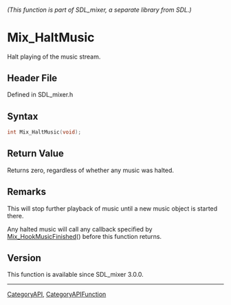 ###### (This function is part of SDL_mixer, a separate library from SDL.)
# Mix_HaltMusic

Halt playing of the music stream.

## Header File

Defined in SDL_mixer.h

## Syntax

```c
int Mix_HaltMusic(void);

```

## Return Value

Returns zero, regardless of whether any music was halted.

## Remarks

This will stop further playback of music until a new music object is
started there.

Any halted music will call any callback specified by
[Mix_HookMusicFinished](Mix_HookMusicFinished)() before this function
returns.

## Version

This function is available since SDL_mixer 3.0.0.

----
[CategoryAPI](CategoryAPI), [CategoryAPIFunction](CategoryAPIFunction)

